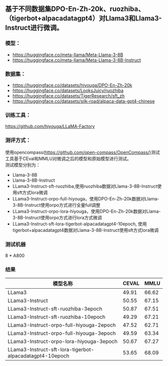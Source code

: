 ## 基于不同数据集DPO-En-Zh-20k、ruozhiba、（tigerbot+alpacadatagpt4）对Llama3和Llama3-Instruct进行微调。</br>
### 模型：</br>
- https://huggingface.co/meta-llama/Meta-Llama-3-8B
- https://huggingface.co/meta-llama/Meta-Llama-3-8B-Instruct

### 数据集：
- https://huggingface.co/datasets/hiyouga/DPO-En-Zh-20k
- https://huggingface.co/datasets/LooksJuicy/ruozhiba
- https://huggingface.co/datasets/TigerResearch/sft_zh
- https://huggingface.co/datasets/silk-road/alpaca-data-gpt4-chinese

### 训练工具：
https://github.com/hiyouga/LLaMA-Factory

### 测评方式：
使用opencompass(https://github.com/open-compass/OpenCompass/)测试工具基于CEval和MMLU对微调之后的模型和原始模型进行测试。</br>
测试模型分别为：
- Llama-3-8B
- Llama-3-8B-Instruct
- LLama3-Instruct-sft-ruozhiba,使用ruozhiba数据对Llama-3-8B-Instruct使用sft方式lora微调
- LLama3-Instruct-orpo-full-hiyouga，使用DPO-En-Zh-20k数据对Llama-3-8B-Instruct使用orpo方式进行全量full调整
- LLama3-Instruct-orpo-lora-hiyouga，使用DPO-En-Zh-20k数据对Llama-3-8B-Instruct使用orpo方式进行lora方式微调
- LLama3-Instruct-sft-lora-tigerbot-alpacadatagpt4-10epoch, 使用tigerbot+alpacadatagpt4数据对Llama-3-8B-Instruct使用sft方式lora微调

### 测试机器
8 * A800

### 结果
| 模型名称                 | CEVAL | MMLU |
|--------------------------|-------|------|
| LLama3                   | 49.91 | 66.62|
| LLama3-Instruct          | 50.55 | 67.15|
| LLama3-Instruct-sft-ruozhiba-3epoch | 50.87 | 67.51|
| LLama3-Instruct-sft-ruozhiba-10epoch | 49.29 | 67.21|
| LLama3-Instruct-orpo-full-hiyouga-2epoch | 47.52 | 62.71 |
| LLama3-Instruct-orpo-full-hiyouga-3epoch | 49.59 | 63.34 |
| LLama3-Instruct-orpo-lora-hiyouga-3epoch | 50.67 | 67.27|
| LLama3-Instruct-sft-lora-tigerbot-alpacadatagpt4-10epoch | 53.65 | 68.09 |
